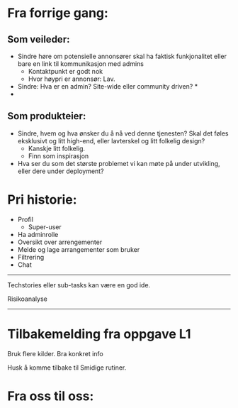 # Fra forrige gang:
## Som veileder:
* Sindre høre om potensielle annonsører skal ha faktisk funkjonalitet eller bare en link til kommunikasjon med admins
    * Kontaktpunkt er godt nok
    * Hvor høypri er annonsør: Lav.
* Sindre: Hva er en admin? Site-wide eller community driven?
    * 
* 

## Som produkteier:

* Sindre, hvem og hva ønsker du å nå ved denne tjenesten? Skal det føles eksklusivt og litt high-end, eller lavterskel og litt folkelig design?
    * Kanskje litt folkelig.
    * Finn som inspirasjon
* Hva ser du som det største problemet vi kan møte på under utvikling, eller dere under deployment?

# Pri historie:
* Profil 
    * Super-user
* Ha adminrolle
* Oversikt over arrengementer
* Melde og lage arrangementer som bruker
* Filtrering
* Chat

___
Techstories eller sub-tasks kan være en god ide.

Risikoanalyse

___

# Tilbakemelding fra oppgave L1
Bruk flere kilder. 
Bra konkret info

Husk å komme tilbake til Smidige rutiner. 

# Fra oss til oss:
